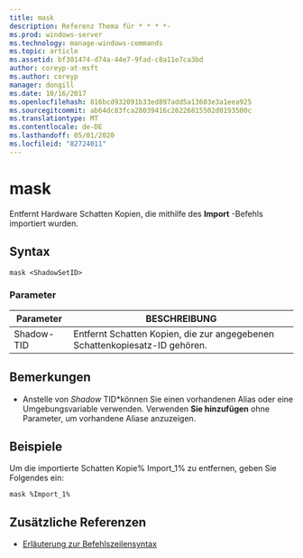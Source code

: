 ```yaml
---
title: mask
description: Referenz Thema für * * * *-
ms.prod: windows-server
ms.technology: manage-windows-commands
ms.topic: article
ms.assetid: bf301474-d74a-44e7-9fad-c8a11e7ca3bd
author: coreyp-at-msft
ms.author: coreyp
manager: dongill
ms.date: 10/16/2017
ms.openlocfilehash: 816bcd932091b33ed897add5a13603e3a1eea925
ms.sourcegitcommit: ab64dc83fca28039416c26226815502d0193500c
ms.translationtype: MT
ms.contentlocale: de-DE
ms.lasthandoff: 05/01/2020
ms.locfileid: "82724011"
---
```

# <a name="mask"></a>mask



Entfernt Hardware Schatten Kopien, die mithilfe des **Import** -Befehls importiert wurden.



## <a name="syntax"></a>Syntax

```
mask <ShadowSetID>
```

### <a name="parameters"></a>Parameter

|Parameter|BESCHREIBUNG|
|---------|-----------|
|Shadow-TID|Entfernt Schatten Kopien, die zur angegebenen Schattenkopiesatz-ID gehören.|

## <a name="remarks"></a>Bemerkungen

-   Anstelle von *Shadow* TID*können Sie einen vorhandenen Alias oder eine Umgebungsvariable verwenden. Verwenden **Sie hinzufügen** ohne Parameter, um vorhandene Aliase anzuzeigen.

## <a name="examples"></a>Beispiele

Um die importierte Schatten Kopie% Import_1% zu entfernen, geben Sie Folgendes ein:
```
mask %Import_1%
```

## <a name="additional-references"></a>Zusätzliche Referenzen

- [Erläuterung zur Befehlszeilensyntax](command-line-syntax-key.md)